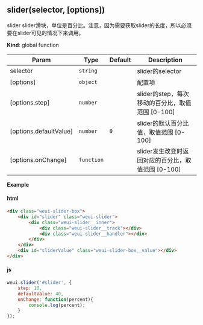 <a name="slider"></a>

## slider(selector, [options])
slider slider滑块，单位是百分比。注意，因为需要获取slider的长度，所以必须要在slider可见的情况下来调用。

**Kind**: global function  

| Param | Type | Default | Description |
| --- | --- | --- | --- |
| selector | <code>string</code> |  | slider的selector |
| [options] | <code>object</code> |  | 配置项 |
| [options.step] | <code>number</code> |  | slider的step，每次移动的百分比，取值范围 [0-100] |
| [options.defaultValue] | <code>number</code> | <code>0</code> | slider的默认百分比值，取值范围 [0-100] |
| [options.onChange] | <code>function</code> |  | slider发生改变时返回对应的百分比，取值范围 [0-100] |

**Example**  
#### html
```html
<div class="weui-slider-box">
    <div id="slider" class="weui-slider">
        <div class="weui-slider__inner">
            <div class="weui-slider__track"></div>
            <div class="weui-slider__handler"></div>
        </div>
    </div>
    <div id="sliderValue" class="weui-slider-box__value"></div>
</div>
```

#### js
```javascript
weui.slider('#slider', {
    step: 10,
    defaultValue: 40,
    onChange: function(percent){
        console.log(percent);
    }
});
```
